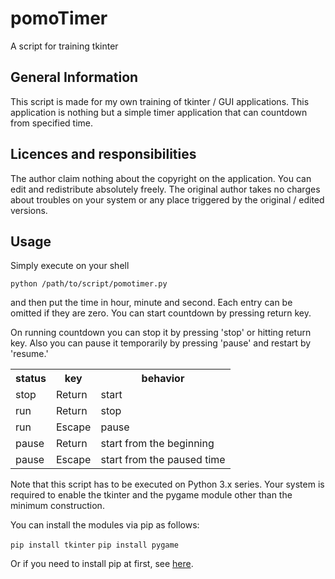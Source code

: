 # pomoTimer
A script for training tkinter

## General Information

This script is made for my own training of tkinter / GUI
applications. This application is nothing but a simple timer
application that can countdown from specified time.

## Licences and responsibilities

The author claim nothing about the copyright on the application. You
can edit and redistribute absolutely freely. The original author takes
no charges about troubles on your system or any place triggered by the
original / edited versions.

## Usage

Simply execute on your shell

<code>python /path/to/script/pomotimer.py</code>

and then put the time in hour, minute and second. Each entry can be
omitted if they are zero. You can start countdown by pressing return
key.

On running countdown you can stop it by pressing 'stop' or hitting
return key. Also you can pause it temporarily by pressing 'pause' and
restart by 'resume.'

<table>
<tr>
<th>status</th>
<th>key</th>
<th>behavior</th>
</tr>
<tr>
<td>stop</td>
<td>Return</td>
<td>start</td>
</tr>
<tr>
<td>run</td>
<td>Return</td>
<td>stop</td>
</tr>
<tr>
<td>run</td>
<td>Escape</td>
<td>pause</td>
</tr>
<tr>
<td>pause</td>
<td>Return</td>
<td>start from the beginning</td>
</tr>
<tr>
<td>pause</td>
<td>Escape</td>
<td>start from the paused time</td>
</tr>
</table>

Note that this script has to be executed on Python 3.x series. Your
system is required to enable the tkinter and the pygame module other
than the minimum construction.

You can install the modules via pip as follows:

<code>pip install tkinter</code>
<code>pip install pygame</code>

Or if you need to install pip at first, see <a
href="https://pip.pypa.io/en/stable/installing/">here</a>.
